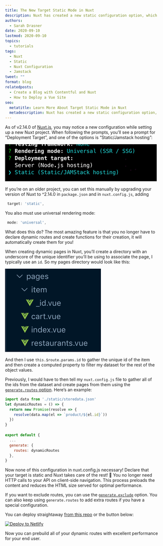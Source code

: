```yaml
---
title: The New Target Static Mode in Nuxt
description: Nuxt has created a new static configuration option, which works extremely well for Jamstack sites, in particular creating automatic dynamic routes. This post goes over the new feature.
authors:
  - Sarah Drasner
date: 2020-09-10
lastmod: 2020-09-10
topics:
  - tutorials
tags:
  - Nuxt
  - Static
  - Nuxt Configuration
  - Jamstack
tweet: ""
format: blog
relatedposts:
  - Create a Blog with Contentful and Nuxt
  - How to Deploy a Vue Site
seo:
  metatitle: Learn More About Target Static Mode in Nuxt
  metadescription: Nuxt has created a new static configuration option, which works extremely well for Jamstack sites, in particular creating automatic dynamic routes. Learn more about the feature in this post.
---
```


As of v2.14.0 of [Nuxt.js](https://nuxtjs.org/), you may notice a new configuration while setting up a new Nuxt project. When following the prompts, you’ll see a prompt for “Deployment Target”, and one of the options is “Static/Jamstack hosting”:

![terminal view of static mode option](/v3/img/blog/target.png)

If you’re on an older project, you can set this manually by upgrading your version of Nuxt to ^2.14.0 in `package.json` and in `nuxt.config.js`, adding

```js
 target: 'static',
```

You also must use universal rendering mode:

```js
 mode: 'universal',
```

What does this do? The most amazing feature is that you no longer have to declare dynamic routes and create functions for their creation, it will automatically create them for you!

When creating dynamic pages in Nuxt, you’ll create a directory with an underscore of the unique identifier you’ll be using to associate the page, I typically use an `id`. So my pages directory would look like this:

![directory view for a dynamic page in a nuxt site](/v3/img/blog/pagesdirectory.png)

And then I use `this.$route.params.id` to gather the unique id of the item and then create a computed property to filter my dataset for the rest of the object values.

Previously, I would have to then tell my `nuxt.config.js` file to gather all of the ids from the dataset and create pages from them using the [`generate.routes` option](https://nuxtjs.org/guides/configuration-glossary/configuration-generate#routes). Here’s an example:

```js
import data from './static/storedata.json'
let dynamicRoutes = () => {
  return new Promise(resolve => {
    resolve(data.map(el => `product/${el.id}`))
  })
}

export default {
  ...
  generate: {
    routes: dynamicRoutes
  },
}
```

Now none of this configuration in nuxt.config.js necessary! Declare that your target is static and Nuxt takes care of the rest! 🎉 You no longer need HTTP calls to your API on client-side navigation. This process preloads the content and reduces the HTML size served for optimal performance.

If you want to exclude routes, you can use the [`generate.exclude`](https://nuxtjs.org/guides/configuration-glossary/configuration-generate#exclude) option. You can also keep using `generate.routes` to add extra routes if you have a special configuration.

You can deploy straightaway [from this repo](https://github.com/netlify-labs/nuxt-static-example) or the button below:

[![Deploy to Netlify](https://www.netlify.com/img/deploy/button.svg)](https://app.netlify.com/start/deploy?repository=https://github.com/netlify-labs/nuxt-static-example?utm_source=github&utm_medium=nuxtstatic-sd&utm_campaign=devex)

Now you can prebuild all of your dynamic routes with excellent performance for your end user.
